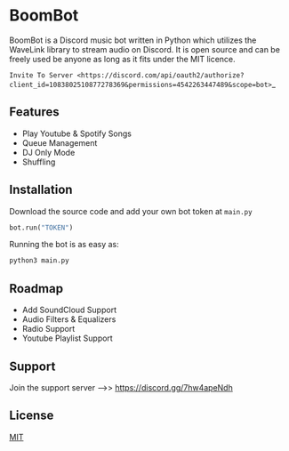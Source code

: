 # BoomBot

BoomBot is a Discord music bot written in Python which utilizes the WaveLink library to stream audio on Discord. It is open source and can be freely used be anyone as long as it fits under the MIT licence.

`Invite To Server <https://discord.com/api/oauth2/authorize?client_id=1083802510877278369&permissions=4542263447489&scope=bot>`_

## Features

- Play Youtube & Spotify Songs
- Queue Management
- DJ Only Mode
- Shuffling



## Installation

Download the source code and add your own bot token at ```main.py```

```python
bot.run("TOKEN")
```

Running the bot is as easy as:
```python
python3 main.py
```

## Roadmap

- Add SoundCloud Support
- Audio Filters & Equalizers
- Radio Support
- Youtube Playlist Support


## Support

Join the support server -->> https://discord.gg/7hw4apeNdh


## License

[MIT](https://choosealicense.com/licenses/mit/)

